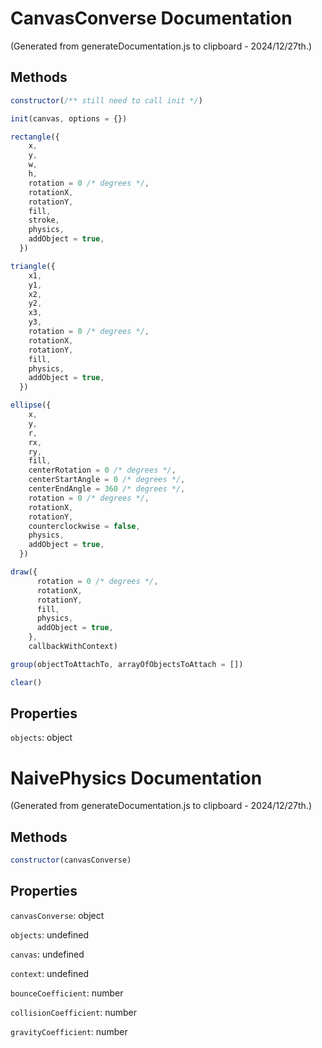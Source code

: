 # CanvasConverse Documentation

(Generated from generateDocumentation.js to clipboard - 2024/12/27th.)

## Methods

```js
constructor(/** still need to call init */)
```

```js
init(canvas, options = {})
```

```js
rectangle({
    x,
    y,
    w,
    h,
    rotation = 0 /* degrees */,
    rotationX,
    rotationY,
    fill,
    stroke,
    physics,
    addObject = true,
  })
```

```js
triangle({
    x1,
    y1,
    x2,
    y2,
    x3,
    y3,
    rotation = 0 /* degrees */,
    rotationX,
    rotationY,
    fill,
    physics,
    addObject = true,
  })
```

```js
ellipse({
    x,
    y,
    r,
    rx,
    ry,
    fill,
    centerRotation = 0 /* degrees */,
    centerStartAngle = 0 /* degrees */,
    centerEndAngle = 360 /* degrees */,
    rotation = 0 /* degrees */,
    rotationX,
    rotationY,
    counterclockwise = false,
    physics,
    addObject = true,
  })
```

```js
draw({
      rotation = 0 /* degrees */,
      rotationX,
      rotationY,
      fill,
      physics,
      addObject = true,
    },
    callbackWithContext)
```

```js
group(objectToAttachTo, arrayOfObjectsToAttach = [])
```

```js
clear()
```

## Properties

`objects`: object

# NaivePhysics Documentation

(Generated from generateDocumentation.js to clipboard - 2024/12/27th.)

## Methods

```js
constructor(canvasConverse)
```

## Properties

`canvasConverse`: object

`objects`: undefined

`canvas`: undefined

`context`: undefined

`bounceCoefficient`: number

`collisionCoefficient`: number

`gravityCoefficient`: number
